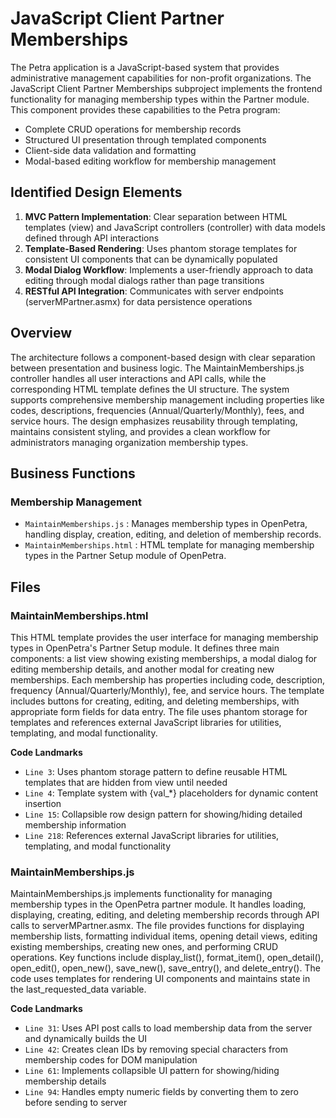 # JavaScript Client Partner Memberships

The Petra application is a JavaScript-based system that provides administrative management capabilities for non-profit organizations. The JavaScript Client Partner Memberships subproject implements the frontend functionality for managing membership types within the Partner module. This component provides these capabilities to the Petra program:

- Complete CRUD operations for membership records
- Structured UI presentation through templated components
- Client-side data validation and formatting
- Modal-based editing workflow for membership management

## Identified Design Elements

1. **MVC Pattern Implementation**: Clear separation between HTML templates (view) and JavaScript controllers (controller) with data models defined through API interactions
2. **Template-Based Rendering**: Uses phantom storage templates for consistent UI components that can be dynamically populated
3. **Modal Dialog Workflow**: Implements a user-friendly approach to data editing through modal dialogs rather than page transitions
4. **RESTful API Integration**: Communicates with server endpoints (serverMPartner.asmx) for data persistence operations

## Overview
The architecture follows a component-based design with clear separation between presentation and business logic. The MaintainMemberships.js controller handles all user interactions and API calls, while the corresponding HTML template defines the UI structure. The system supports comprehensive membership management including properties like codes, descriptions, frequencies (Annual/Quarterly/Monthly), fees, and service hours. The design emphasizes reusability through templating, maintains consistent styling, and provides a clean workflow for administrators managing organization membership types.

## Business Functions

### Membership Management
- `MaintainMemberships.js` : Manages membership types in OpenPetra, handling display, creation, editing, and deletion of membership records.
- `MaintainMemberships.html` : HTML template for managing membership types in the Partner Setup module of OpenPetra.

## Files
### MaintainMemberships.html

This HTML template provides the user interface for managing membership types in OpenPetra's Partner Setup module. It defines three main components: a list view showing existing memberships, a modal dialog for editing membership details, and another modal for creating new memberships. Each membership has properties including code, description, frequency (Annual/Quarterly/Monthly), fee, and service hours. The template includes buttons for creating, editing, and deleting memberships, with appropriate form fields for data entry. The file uses phantom storage for templates and references external JavaScript libraries for utilities, templating, and modal functionality.

 **Code Landmarks**
- `Line 3`: Uses phantom storage pattern to define reusable HTML templates that are hidden from view until needed
- `Line 4`: Template system with {val_*} placeholders for dynamic content insertion
- `Line 15`: Collapsible row design pattern for showing/hiding detailed membership information
- `Line 218`: References external JavaScript libraries for utilities, templating, and modal functionality
### MaintainMemberships.js

MaintainMemberships.js implements functionality for managing membership types in the OpenPetra partner module. It handles loading, displaying, creating, editing, and deleting membership records through API calls to serverMPartner.asmx. The file provides functions for displaying membership lists, formatting individual items, opening detail views, editing existing memberships, creating new ones, and performing CRUD operations. Key functions include display_list(), format_item(), open_detail(), open_edit(), open_new(), save_new(), save_entry(), and delete_entry(). The code uses templates for rendering UI components and maintains state in the last_requested_data variable.

 **Code Landmarks**
- `Line 31`: Uses API post calls to load membership data from the server and dynamically builds the UI
- `Line 42`: Creates clean IDs by removing special characters from membership codes for DOM manipulation
- `Line 61`: Implements collapsible UI pattern for showing/hiding membership details
- `Line 94`: Handles empty numeric fields by converting them to zero before sending to server

[Generated by the Sage AI expert workbench: 2025-03-30 02:22:57  https://sage-tech.ai/workbench]: #